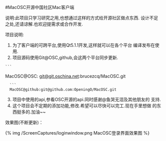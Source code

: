 #MacOSC开源中国社区Mac客户端

说明:此项目只学习研究之用,也想通过这样的方式给开源社区做点东西.
    设计不足之处,还请谅解.也欢迎提需求或合作开发.

项目说明:
   1. 为了客户端的可跨平台,使用Qt5.1.1开发,这样就可以在各个平台
    编译发布在使用.
   2. 项目源码使用Git@OSC,github,会这两个平台同步更新.
   
 	```
   MacOSC@OSC: git@git.oschina.net:brucezcq/MacOSC.git
  ```
  	```
 	MacOSC@github:git@github.com:OpeningO/MacOSC.git
   ```
   3. 项目中使用的api,参看OSC开源的api.同时感谢@鱼哭无泪及其他朋友的
    支持.
   4. 这个项目会不定期的添加功能,修改.希望可以尽快可以完工.现在手里想做
    的东西挺多的.加油~~

效果图(不断更新)：

{% img /ScreenCaptures/loginwindow.png MacOSC登录界面效果图 %}